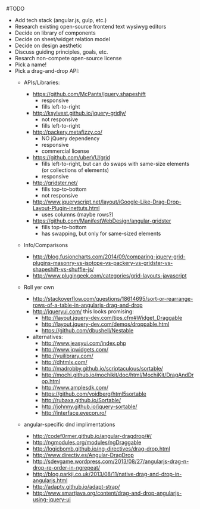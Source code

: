 #TODO

- Add tech stack (angular.js, gulp, etc.)
- Research existing open-source frontend text wysiwyg editors
- Decide on library of components
- Decide on sheet/widget relation model
- Decide on design aesthetic
- Discuss guiding principles, goals, etc.
- Resarch non-compete open-source license
- Pick a name!
- Pick a drag-and-drop API:
  - APIs/Libraries:
    - https://github.com/McPants/jquery.shapeshift
      - responsive
      - fills left-to-right
    - http://ksylvest.github.io/jquery-gridly/
      - not responsive
      - fills left-to-right
    - http://packery.metafizzy.co/
      - NO jQuery dependency
      - responsive
      - commercial license
    - https://github.com/uberVU/grid
      - fills left-to-right, but can do swaps with same-size elements (or collections of elements)
      - responsive
    - http://gridster.net/
      - fills top-to-bottom
      - not responsive
    - http://www.jqueryscript.net/layout/iGoogle-Like-Drag-Drop-Layout-Plugin-inettuts.html
      - uses columns (maybe rows?)
    - https://github.com/ManifestWebDesign/angular-gridster
      - fills top-to-bottom
      - has swapping, but only for same-sized elements
    
  - Info/Comparisons
    - http://blog.fusioncharts.com/2014/09/comparing-jquery-grid-plugins-masonry-vs-isotope-vs-packery-vs-gridster-vs-shapeshift-vs-shuffle-js/
    - http://www.plugingeek.com/categories/grid-layouts-javascript

  - Roll yer own
    - http://stackoverflow.com/questions/18614695/sort-or-rearrange-rows-of-a-table-in-angularjs-drag-and-drop
    - http://jqueryui.com/ this looks promising:
      - http://layout.jquery-dev.com/tips.cfm#Widget_Draggable
      - http://layout.jquery-dev.com/demos/droppable.html
      - https://github.com/dbushell/Nestable
    - alternatives:
      - http://www.jeasyui.com/index.php
      - http://www.jqwidgets.com/
      - http://yuilibrary.com/
      - http://dhtmlx.com/
      - http://madrobby.github.io/scriptaculous/sortable/
      - http://mochi.github.io/mochikit/doc/html/MochiKit/DragAndDrop.html
      - http://www.amplesdk.com/
      - https://github.com/voidberg/html5sortable
      - http://rubaxa.github.io/Sortable/
      - http://johnny.github.io/jquery-sortable/
      - http://interface.eyecon.ro/
  - angular-specific dnd implimentations
    - http://codef0rmer.github.io/angular-dragdrop/#/
    - http://ngmodules.org/modules/ngDraggable
    - http://logicbomb.github.io/ng-directives/drag-drop.html
    - http://www.directiv.es/Angular-DragDrop
    - http://sdevgame.wordpress.com/2013/08/27/angularjs-drag-n-drop-re-order-in-ngrepeat/
    - http://blog.parkji.co.uk/2013/08/11/native-drag-and-drop-in-angularjs.html
    - http://adaptv.github.io/adapt-strap/
    - http://www.smartjava.org/content/drag-and-drop-angularjs-using-jquery-ui
